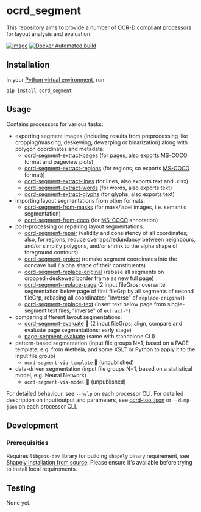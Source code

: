 # ocrd_segment

This repository aims to provide a number of [OCR-D](https://ocr-d.de) [compliant](https://ocr-d.de/en/spec) [processors](https://ocr-d.de/en/spec/cli) for layout analysis and evaluation.

[![image](https://img.shields.io/pypi/v/ocrd_segment.svg)](https://pypi.org/project/ocrd_segment/)
[![Docker Automated build](https://img.shields.io/docker/automated/ocrd/segment.svg)](https://hub.docker.com/r/ocrd/segment/tags/)

## Installation

In your [Python virtual environment](https://packaging.python.org/guides/installing-using-pip-and-virtual-environments/), run:

    pip install ocrd_segment

## Usage

Contains processors for various tasks:

- exporting segment images (including results from preprocessing like cropping/masking, deskewing, dewarping or binarization) along with polygon coordinates and metadata:
  - [ocrd-segment-extract-pages](ocrd_segment/extract_pages.py) (for pages, also exports [MS-COCO](https://cocodataset.org/) format and pageview plots)
  - [ocrd-segment-extract-regions](ocrd_segment/extract_regions.py) (for regions, so exports [MS-COCO](https://cocodataset.org/) format))
  - [ocrd-segment-extract-lines](ocrd_segment/extract_lines.py) (for lines, also exports text and .xlsx)
  - [ocrd-segment-extract-words](ocrd_segment/extract_words.py) (for words, also exports text)
  - [ocrd-segment-extract-glyphs](ocrd_segment/extract_glyphs.py) (for glyphs, also exports text)
- importing layout segmentations from other formats:
  - [ocrd-segment-from-masks](ocrd_segment/import_image_segmentation.py) (for mask/label images, i.e. semantic segmentation)
  - [ocrd-segment-from-coco](ocrd_segment/import_coco_segmentation.py) (for [MS-COCO](https://cocodataset.org/) annotation)
- post-processing or repairing layout segmentations:
  - [ocrd-segment-repair](ocrd_segment/repair.py) (validity and consistency of all coordinates; also, for regions, reduce overlaps/redundancy between neighbours, and/or simplify polygons, and/or shrink to the alpha shape of foreground contours)
  - [ocrd-segment-project](ocrd_segment/project.py) (remake segment coordinates into the concave hull / alpha shape of their constituents)
  - [ocrd-segment-replace-original](ocrd_segment/replace_original.py) (rebase all segments on cropped+deskewed border frame as new full page)
  - [ocrd-segment-replace-page](ocrd_segment/replace_page.py) (2 input fileGrps; overwrite segmentation below page of first fileGrp by all segments of second fileGrp, rebasing all coordinates; "inverse" of `replace-original`)
  - [ocrd-segment-replace-text](ocrd_segment/replace_text.py) (insert text below page from single-segment text files; "inverse" of `extract-*`)
- comparing different layout segmentations:
  - [ocrd-segment-evaluate](ocrd_segment/evaluate.py) :construction: (2 input fileGrps; align, compare and evaluate page segmentations; early stage)
  - [page-segment-evaluate](ocrd_segment/evaluate.py) (same with standalone CLI)
- pattern-based segmentation (input file groups N=1, based on a PAGE template, e.g. from Aletheia, and some XSLT or Python to apply it to the input file group)
  - `ocrd-segment-via-template` :construction: (unpublished)
- data-driven segmentation (input file groups N=1, based on a statistical model, e.g. Neural Network)  
  - `ocrd-segment-via-model` :construction: (unpublished)

For detailed behaviour, see `--help` on each processor CLI.
For detailed description on input/output and parameters, see [ocrd-tool.json](ocrd_segment/ocrd-tool.json) or `--dump-json` on each processor CLI.

## Development

### Prerequisities

Requires `libgeos-dev` library for building `shapely` binary requirement, see [Shapely Installation from source](https://shapely.readthedocs.io/en/stable/installation.html#installation-from-source-with-custom-geos-libary). Please ensure it's available before trying to install local requirements.

## Testing

None yet.
